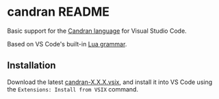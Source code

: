 # candran README

Basic support for the [Candran language](https://github.com/Reuh/candran) for Visual Studio Code.

Based on VS Code's built-in [Lua grammar](https://github.com/LuaLS/lua.tmbundle).

## Installation

Download the latest [candran-X.X.X.vsix](https://github.com/Reuh/vscode-candran/releases/latest), and install it into VS Code using the `Extensions: Install from VSIX` command.
